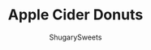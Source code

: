 ---
layout: ../../layouts/MarkdownPostLayout.astro
title: Apple Cider Donuts
author: ShugarySweets
pubDate: 2019-01-15
description: "Embrace all the fun and flavor of fall with these baked Apple Cider Donuts! Topped with buttery cinnamon sugar, these are the best donuts to celebrate the season."
image_url: https://www.shugarysweets.com/wp-content/uploads/2011/10/apple-cider-donut-3.jpg
tags: ["Breakfast and Brunch","American"]
calories: 329
protein: 3
carbohydrates: 55
fats: 11
fiber: 1
ingredients: ["1 1/2 cups apple cider**","3 Tablespoons unsalted butter, melted","1 large egg","1/2 cup granulated sugar","1/2 cup light brown sugar, packed","1/4 cup plain Greek yogurt**","1 teaspoon vanilla extract","2 cups all-purpose flour","1 teaspoon baking soda","1 teaspoon baking powder","1 teaspoon apple pie spice","1/2 teaspoon kosher salt","1 apple, peeled and shredded (about 3/4 cup)","1/2 cup unsalted butter, melted","1 cup granulated sugar","1 Tablespoon cinnamon"]
serves: 12
time: "47 minutes"
prepTime: "35 minutes"
instructions: ["In a small saucepan, simmer the apple cider over low heat until all the remains is 1/2 cup. This process takes about 30 minutes. Stir occasionally and start checking it at about the 20 minute mark. Set aside and cool.","Preheat oven to 350 degrees F. Spray a 6 cavity donut pan with non-stick baking spray and set aside.","In a mixing bowl, beat the melted butter, egg, sugars, yogurt, and vanilla extract until creamy (scraping down the sides of the bowl as needed).","Add in the flour, baking soda, baking powder, apple pie spice, and salt. Slowly pour in the 1/2 cup of apple cider and beat until batter is smooth. Fold in shredded apples.","Spoon the donut batter into a large ziploc bag. Snip off the corner and pipe into prepared donut pan, filling each cavity about half full (recipe makes 12 donuts).","Bake in oven for 12-14 minutes, until lightly browned and donut springs from the fingertips when touched.","Remove from oven, cool one minute in the pan, then invert onto a wire cooling rack.","For the topping, combine the sugar and cinnamon into a small bowl (or pie plate).","Dip slightly cooled donuts in the melted butter (coating both sides), then dip in cinnamon sugar mix. Return to wire rack and repeat for remaining donuts. Enjoy warm."]
nutrition: ["329 calories","55 grams carbohydrates","44 milligrams cholesterol","11 grams fat","1 grams fiber","3 grams protein","7 grams saturated fat","257 grams sodium","37 grams sugar","0 grams trans fat","4 grams unsaturated fat"]
---